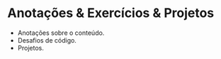# Anotações & Exercícios & Projetos

* Anotações sobre o conteúdo.
* Desafios de código.
* Projetos.
